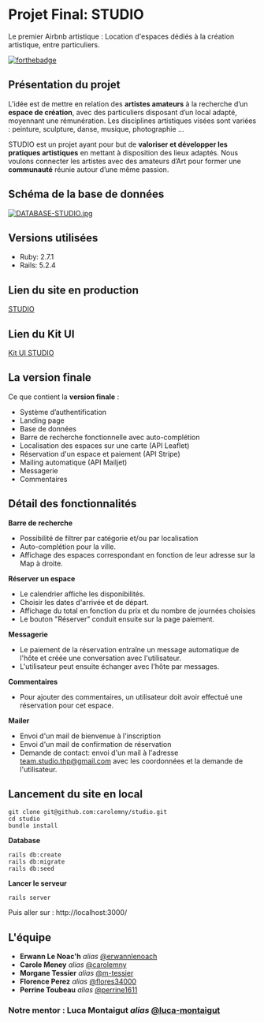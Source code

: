 # Projet Final: STUDIO

Le premier Airbnb artistique : Location d'espaces dédiés à la création artistique, entre particuliers.

[![forthebadge](https://forthebadge.com/images/badges/built-with-love.svg)](https://forthebadge.com)

## Présentation du projet

L’idée est de mettre en relation des **artistes amateurs** à la recherche d’un **espace de création**, avec des particuliers disposant d’un local adapté, moyennant une rémunération. Les disciplines artistiques visées sont variées : peinture, sculpture, danse, musique, photographie …

STUDIO est un projet ayant pour but de **valoriser et développer les pratiques artistiques** en mettant à disposition des lieux adaptés. Nous voulons connecter les artistes avec des amateurs d’Art pour former une **communauté** réunie autour d’une même passion.

## Schéma de la base de données

[![DATABASE-STUDIO.jpg](https://i.postimg.cc/T3f6ZTTH/DATABASE-STUDIO.jpg)](https://postimg.cc/7fsdz8Gg)

## Versions utilisées 

* Ruby: 2.7.1
* Rails: 5.2.4

## Lien du site en production

[STUDIO](https://studiofinalproject.herokuapp.com/)

## Lien du Kit UI

[Kit UI STUDIO](https://m-tessier.github.io/Kit-UI-STUDIO/)

## La version finale

Ce que contient la **version finale** :

* Système d’authentification
* Landing page
* Base de données
* Barre de recherche fonctionnelle avec auto-complétion
* Localisation des espaces sur une carte (API Leaflet)
* Réservation d'un espace et paiement (API Stripe)
* Mailing automatique (API Mailjet)
* Messagerie 
* Commentaires

## Détail des fonctionnalités

**Barre de recherche**

* Possibilité de filtrer par catégorie et/ou par localisation
* Auto-complétion pour la ville.
* Affichage des espaces correspondant en fonction de leur adresse sur la Map à droite.

**Réserver un espace**

* Le calendrier affiche les disponibilités.
* Choisir les dates d'arrivée et de départ.
* Affichage du total en fonction du prix et du nombre de journées choisies
* Le bouton "Réserver" conduit ensuite sur la page paiement.

**Messagerie**

* Le paiement de la réservation entraîne un message automatique de l'hôte et créée une conversation avec l'utilisateur.
* L'utilisateur peut ensuite échanger avec l'hôte par messages.

**Commentaires** 

* Pour ajouter des commentaires, un utilisateur doit avoir effectué une réservation pour cet espace.

**Mailer**

* Envoi d'un mail de bienvenue à l'inscription
* Envoi d'un mail de confirmation de réservation
* Demande de contact: envoi d'un mail à l'adresse team.studio.thp@gmail.com avec les coordonnées et la demande de l'utilisateur.

## Lancement du site en local

```
git clone git@github.com:carolemny/studio.git
cd studio
bundle install
```

**Database**

```
rails db:create
rails db:migrate
rails db:seed
```

**Lancer le serveur**

`rails server`

Puis aller sur : http://localhost:3000/

## L'équipe

* **Erwann Le Noac'h** _alias_ [@erwannlenoach](https://github.com/erwannlenoach)
* **Carole Meney** _alias_ [@carolemny](https://github.com/carolemny)
* **Morgane Tessier** _alias_ [@m-tessier](https://github.com/m-tessier)
* **Florence Perez** _alias_ [@flores34000](https://github.com/flores34000)
* **Perrine Toubeau** _alias_ [@perrine1611](https://github.com/perrine1611)

### Notre mentor : Luca Montaigut _alias_ [@luca-montaigut](https://github.com/luca-montaigut)